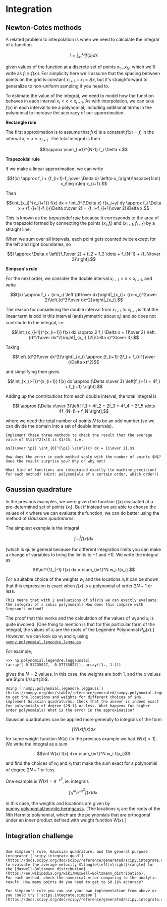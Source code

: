 # Integration

## Newton-Cotes methods

A related problem to interpolation is when we need to calculate the integral of a function 

$$I = \int_{x_1}^{x_N} f(x) dx$$

given values of the function at a discrete set of points $x_1\dots x_N$, which we'll write as $f_i\equiv f(x_i)$. For simplicity here we'll assume that the spacing between points on the grid is constant $x_{i+1}-x_i = \Delta x$, but it's straighforward to generalize to non-uniform sampling if you need to.

To estimate the value of the integral, we need to model how the function behaves in each interval $x_i<x<x_{i+1}$. As with interpolation, we can take $f(x)$ in each interval to be a polynomial, including additional terms in the polynomial to increase the accuracy of our approximation. 

**Rectangle rule**

The first approximation is to assume that $f(x)$ is a constant $f(x)=f_i$ in the interval $x_i\leq x\leq x_{i+1}$. The total integral is then

$$I\approx \sum_{i=1}^{N-1} f_i \Delta x.$$


**Trapezoidal rule**

If we make a linear approximation, we can write 

$$f(x) \approx f_i + {f_{i+1}-f_i\over \Delta x} \left(x-x_i\right)\hspace{1cm} x_i\leq x\leq x_{i+1}.$$

Then 

$$\int_{x_i}^{x_{i+1}} f(x) dx =  \int_0^{\Delta x} f(x_i+y) dy \approx f_i \Delta x + (f_{i+1}-f_i){\Delta x\over 2}  = {f_i+f_{i+1}\over 2}\Delta x.$$

This is known as the *trapezoidal rule* because it corresponds to the area of the trapezoid formed by connecting the points $(x_i,f_i)$ and $(x_{i+1}, f_{i+1})$ by a straight line.

When we sum over all intervals, each point gets counted twice except for the left and right boundaries, so

$$I \approx \Delta x \left[{f_1\over 2} + f_2 + f_3 \dots + f_{N-1} + {f_N\over 2}\right].$$


**Simpson's rule**

For the next order, we consider the double interval $x_{i-1}<x<x_{i+1}$, and write
 
$$f(x) \approx f_i + (x-x_i) \left.{df\over dx}\right|_{x_i}+ {(x-x_i)^2\over 2}\left.{d^2f\over dx^2}\right|_{x_i}.$$

The reason for considering the double interval from $x_{i-1}$ to $x_{i+1}$ is that the linear term is odd in this interval (antisymmetric about $x_i$) and so does not contribute to the integral, i.e.

$$\int_{x_{i-1}}^{x_{i+1}} f(x) dx \approx 2 f_i \Delta x + {1\over 2} \left.{d^2f\over dx^2}\right|_{x_i} {2(\Delta x)^3\over 3}.$$

Taking 

$$\left.{d^2f\over dx^2}\right|_{x_i} \approx {f_{i+1}-2f_i + f_{i-1}\over (\Delta x)^2}$$

and simplifying then gives

$$\int_{x_{i-1}}^{x_{i+1}} f(x) dx \approx {\Delta x\over 3} \left[f_{i-1} + 4f_i + f_{i+1} \right].$$

Adding up the contributions from each double interval, the total integral is

$$I \approx {\Delta x\over 3}\left[ f_1 + 4f_2 + 2f_3 + 4f_4 + 2f_5 \dots 4f_{N-1} + f_N \right],$$

where we need the total number of points $N$ to be an odd number (so we can divide the domain into a set of double intervals).


```{admonition} Exercise: Newton-Cotes
Implement these three methods to check the result that the average value of $\sin^2(x)$ is $1/2$, i.e.

$${1\over \pi} \int_{0}^{\pi} \sin^2(x) dx = {1\over 2}.$$

How does the error in each method scale with the number of points $N$? Does the result surprise you? Why or why not?
```

```{admonition} Follow up exercise:
What kind of functions are integrated exactly (to machine precision) for each method? (Hint: polynomials of a certain order, which order?)
```

## Gaussian quadrature

In the previous examples, we were given the function $f(x)$ evaluated at a pre-determined set of points $\{ x_i\}$. But if instead we are able to choose the values of $x$ where we can evaluate the function, we can do better using the method of *Gaussian quadratures*. 

The simplest example is the integral

$$\int^{1}_{-1} f(x) dx$$ 

(which is quite general because for different integration limits you can make a change of variables to bring the limits to $-1$ and $+1$). We write the integral as

$$\int^{1}_{-1} f(x) dx = \sum_{i=1}^N w_i f(x_i).$$

For a suitable choice of the weights $w_i$ and the locations $x_i$ it can be shown that this expression is exact when $f(x)$ is a polynomial of order $2N-1$ or less. 

```{admonition} Question
This means that with 2 evaluations of $f(x)$ we can exactly evaluate the integral of a cubic polynomial! How does this compare with Simpson's method?
```

The proof that this works and the calculation of the values of $w_i$ and $x_i$ is quite involved. [One thing to mention is that for this particular form of the integral, the values of $x_i$ are the roots of the Legendre Polynomial $P_N(x)$.] However, we can look up $w_i$ and $x_i$ using [`numpy.polynomial.legendre.leggauss`](https://numpy.org/doc/stable/reference/generated/numpy.polynomial.legendre.leggauss.html)

For example, 

```
>>> np.polynomial.legendre.leggauss(2)
(array([-0.57735027,  0.57735027]), array([1., 1.]))
```

gives the $N=2$ values. In this case, the weights are both 1, and the $x$ values are $\pm 1/\sqrt{3}$. 


```{admonition} Exercise
Using [`numpy.polynomial.legendre.leggauss`](https://numpy.org/doc/stable/reference/generated/numpy.polynomial.legendre.leggauss.html)
to get the locations and weights for different choices of $N$, implement Gaussian quadratures. Check that the answer is indeed exact for polynomials of degree $2N-1$ or less. What happens for higher order polynomials? What is the error in the approximation?
```

Gaussian quadratures can be applied more generally to integrals of the form

$$\int W(x) f(x) dx$$

for some weight function $W(x)$ (in the previous example we had $W(x)=1$). We write the integral as a sum  

$$\int W(x) f(x) dx= \sum_{i=1}^N w_i f(x_i)$$

and find the choices of $w_i$ and $x_i$ that make the sum exact for a polynomial of degree $2N-1$ or less.

One example is $W(x)=e^{-x^2}$, ie. integrals

$$\int_0^\infty e^{-x^2} f(x) dx.$$

In this case, the weights and locations are given by [numpy.polynomial.hermite.hermgauss](https://numpy.org/doc/stable/reference/generated/numpy.polynomial.hermite.hermgauss.html). [The locations $x_i$ are the roots of the $N$th Hermite polynomial, which are the polynomials that are orthogonal under an inner product defined with weight function $W(x)$.]


## Integration challenge

```{admonition} Exercise: Average velocity of the Maxwell-Boltzmann distribution.

Use Simpson's rule, Gaussian quadrature, and the general purpose integrator [`scipy.integrate.quad`](https://docs.scipy.org/doc/scipy/reference/generated/scipy.integrate.quad.html) to evaluate the average velocity $\langle\left|v\right|\rangle$ for the [Maxwell-Boltzmann distribution](https://en.wikipedia.org/wiki/Maxwell–Boltzmann_distribution).
For each method, check the numerical error comparing to the analytic result. How many points do you need to get to $0.1$% accuracy?

For Simpson's rule you can use your own implementation from above or you could try [`scipy.integrate.simpson`](https://docs.scipy.org/doc/scipy/reference/generated/scipy.integrate.simpson.html)).
```








